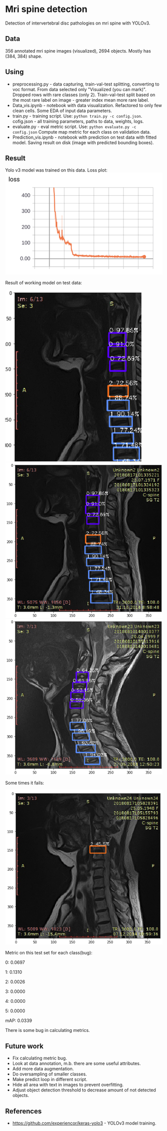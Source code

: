 
# Mri spine detection
Detection of intervertebral disc pathologies on mri spine with YOLOv3. 
## Data
356 annotated mri spine images (visualized), 2694 objects. Mostly has (384, 384) shape.
## Using
- preprocessing.py - data capturing, train-val-test splitting, converting to voc format.
From data selected only "Visualized (you can mark)". Dropped rows with rare classes (only 2). Train-val-test split based on the most rare label on image - greater index mean more rare label. 
- Data_vis.ipynb - notebook with data visualization. Refactored to only few clean cells. Some EDA of input data parameters.
- train.py - training script. Use: ```python train.py -c config.json```. cofig.json - all training parameters, paths to data, weights, logs.
- evaluate.py - eval metric script. Use: ```python evaluate.py -c config.json``` Compute map metric for each class on validation data.
- Prediction_vis.ipynb - notebook with prediction on test data with fitted model. Saving result 
on disk (image with predicted bounding boxes).
## Result
Yolo v3 model was trained on this data. Loss plot:
<img src="imgs/loss.png">

Result of working model on test data:

<img src="imgs/img1.png">

<img src="imgs/img2.png">

<img src="imgs/img3.png">

Some times it fails:

<img src="imgs/img4.png">

Metric on this test set for each class(bug):

0: 0.0697

1: 0.1310

2: 0.0026

3: 0.0000

4: 0.0000

5: 0.0000

mAP: 0.0339

There is some bug in calculating metrics.

## Future work
- Fix calculating metric bug.
- Look at data annotation, m.b. there are some useful attributes.
- Add more data augmentation.
- Do oversampling of smaller classes.
- Make predict loop in different script.
- Hide all area with text in images to prevent overfitting.
- Adjust object detection threshold to decrease amount of not detected objects.
## References
- https://github.com/experiencor/keras-yolo3 - YOLOv3 model training.
